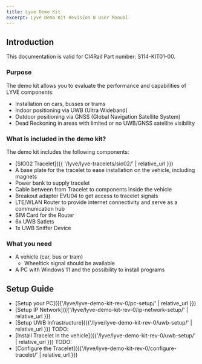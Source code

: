 ```yaml
---
title: Lyve Demo Kit
excerpt: Lyve Demo Kit Revision 0 User Manual
---
```


## Introduction

This documentation is valid for CI4Rail Part number: S114-KIT01-00.

### Purpose

The demo kit allows you to evaluate the performance and capabilities of LYVE components:
* Installation on cars, busses or trams
* Indoor positioning via UWB (Ultra Wideband)
* Outdoor positioning via GNSS (Global Navigation Satellite System)
* Dead Reckoning in areas with limited or no UWB/GNSS satellite visibility

### What is included in the demo kit?

The demo kit includes the following components:
* [SIO02 Tracelet]({{ '/lyve/lyve-tracelets/sio02/' | relative_url }})
* A base plate for the tracelet to ease installation on the vehicle, including magnets
* Power bank to supply tracelet
* Cable between from Tracelet to components inside the vehicle
* Breakout adapter EVU04 to get access to tracelet signals
* LTE/WLAN Router to provide internet connectivity and serve as a communication hub
* SIM Card for the Router
* 6x UWB Satlets
* 1x UWB Sniffer Device

### What you need

* A vehicle (car, bus or tram)
  * Wheeltick signal should be available
* A PC with Windows 11 and the possibility to install programs

## Setup Guide

* [Setup your PC]({{'/lyve/lyve-demo-kit-rev-0/pc-setup/' | relative_url }})
* [Setup IP Network]({{'/lyve/lyve-demo-kit-rev-0/ip-network-setup/' | relative_url }})
* [Setup UWB Infrastructure]({{'/lyve/lyve-demo-kit-rev-0/uwb-setup/' | relative_url }})  TODO:
* [Install Tracelet in the vehicle]({{'/lyve/lyve-demo-kit-rev-0/uwb-setup/' | relative_url }}) TODO:
* [Configure the Tracelet]({{'/lyve/lyve-demo-kit-rev-0/configure-tracelet/' | relative_url }})
